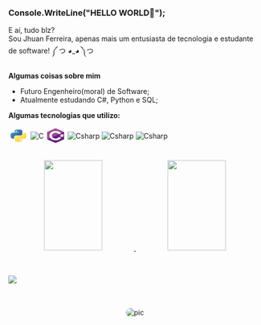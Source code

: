 ### Console.WriteLine("HELLO WORLD👋");

<!--
**jhuanFerreira03/jhuanferreira03** is a ✨ _special_ ✨ repository because its `README.md` (this file) appears on your GitHub profile.

Here are some ideas to get you started:

- 🔭 I’m currently working on ...
- 🌱 I’m currently learning ...
- 👯 I’m looking to collaborate on ...
- 🤔 I’m looking for help with ...
- 💬 Ask me about ...
- 📫 How to reach me: ...
- 😄 Pronouns: ...
- ⚡ Fun fact: ...
-->
E aí, tudo blz?<br>
Sou Jhuan Ferreira, apenas mais um entusiasta de tecnologia e estudante de software! ༼ つ ◕_◕ ༽つ<br><br>
<strong>Algumas coisas sobre mim</strong>
- Futuro Engenheiro(moral) de Software;
- Atualmente estudando C#, Python e SQL;

<div>
  <strong>Algumas tecnologias que utilizo:</strong>
</div>
<div style="display: inline_block"><br>
  <img align="center" alt="Python" height="30" width="40" src="https://raw.githubusercontent.com/devicons/devicon/master/icons/python/python-original.svg">
  <img align="center" alt="C" height="30" width="40" src="https://cdn.jsdelivr.net/gh/devicons/devicon/icons/c/c-original.svg">
  <img align="center" alt="Csharp" height="30" width="40" src="https://raw.githubusercontent.com/devicons/devicon/master/icons/csharp/csharp-original.svg">
  <img align="center" alt="Csharp" height="30" width="40" src="https://cdn.jsdelivr.net/gh/devicons/devicon/icons/mysql/mysql-plain.svg">
  <img align="center" alt="Csharp" height="30" width="40" src="https://cdn.jsdelivr.net/gh/devicons/devicon/icons/html5/html5-original.svg">
  <img align="center" alt="Csharp" height="30" width="40" src="https://cdn.jsdelivr.net/gh/devicons/devicon/icons/css3/css3-original.svg">
         
</div>
<br><br>
<div align="center">
  <a href="https://github.com/jhuanferreira03">
  <img width="48%" height="180em" src="https://github-readme-stats.vercel.app/api?username=jhuanferreira03&show_icons=true&theme=radical&include_all_commits=true&count_private=true"/>
  <img width="48%" height="180em" src="https://github-readme-stats.vercel.app/api/top-langs/?username=jhuanferreira03&layout=compact&langs_count=7&theme=radical"/>
</div>
<div>
  
##
<br>
<div> 
  <a href="www.linkedin.com/in/jhuan-ferreira-339a4129b" target="_blank"><img src="https://img.shields.io/badge/-LinkedIn-%230077B5?style=for-the-badge&logo=linkedin&logoColor=white" target="_blank"></a>  
</div>
  
##
<br>
<div align="center">
  <img  alt="pic" width="70%" height="auto" style="border-radius:50px;" src="https://media.giphy.com/media/ZFR9UV7j0pkSC8mdzi/giphy.gif">
</div>
